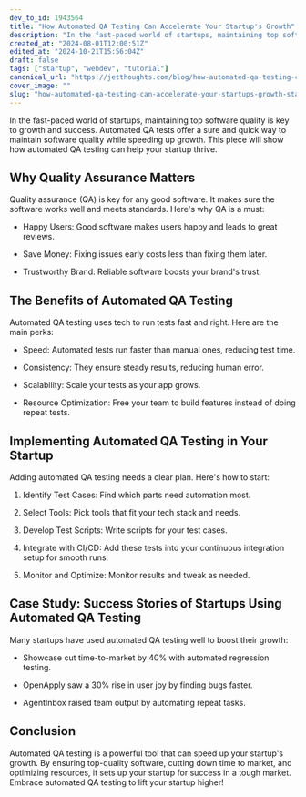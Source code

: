 ```yaml
---
dev_to_id: 1943564
title: "How Automated QA Testing Can Accelerate Your Startup's Growth"
description: "In the fast-paced world of startups, maintaining top software quality is key to growth and success...."
created_at: "2024-08-01T12:00:51Z"
edited_at: "2024-10-21T15:56:04Z"
draft: false
tags: ["startup", "webdev", "tutorial"]
canonical_url: "https://jetthoughts.com/blog/how-automated-qa-testing-can-accelerate-your-startups-growth-startup-webdev/"
cover_image: ""
slug: "how-automated-qa-testing-can-accelerate-your-startups-growth-startup-webdev"
---
```

In the fast-paced world of startups, maintaining top software quality is key to growth and success. Automated QA tests offer a sure and quick way to maintain software quality while speeding up growth. This piece will show how automated QA testing can help your startup thrive.

Why Quality Assurance Matters
---------------------------------

Quality assurance (QA) is key for any good software. It makes sure the software works well and meets standards. Here's why QA is a must:

-   Happy Users: Good software makes users happy and leads to great reviews.

-   Save Money: Fixing issues early costs less than fixing them later.

-   Trustworthy Brand: Reliable software boosts your brand's trust.

The Benefits of Automated QA Testing
----------------------------------------

Automated QA testing uses tech to run tests fast and right. Here are the main perks:

-   Speed: Automated tests run faster than manual ones, reducing test time.

-   Consistency: They ensure steady results, reducing human error.

-   Scalability: Scale your tests as your app grows.

-   Resource Optimization: Free your team to build features instead of doing repeat tests.

Implementing Automated QA Testing in Your Startup
-----------------------------------------------------

Adding automated QA testing needs a clear plan. Here's how to start:

1.  Identify Test Cases: Find which parts need automation most.

2.  Select Tools: Pick tools that fit your tech stack and needs.

3.  Develop Test Scripts: Write scripts for your test cases.

4.  Integrate with CI/CD: Add these tests into your continuous integration setup for smooth runs.

5.  Monitor and Optimize: Monitor results and tweak as needed.

Case Study: Success Stories of Startups Using Automated QA Testing
----------------------------------------------------------------------

Many startups have used automated QA testing well to boost their growth:

-   Showcase cut time-to-market by 40% with automated regression testing.

-   OpenApply saw a 30% rise in user joy by finding bugs faster.

-   AgentInbox raised team output by automating repeat tasks.

Conclusion
--------------

Automated QA testing is a powerful tool that can speed up your startup's growth. By ensuring top-quality software, cutting down time to market, and optimizing resources, it sets up your startup for success in a tough market. Embrace automated QA testing to lift your startup higher!